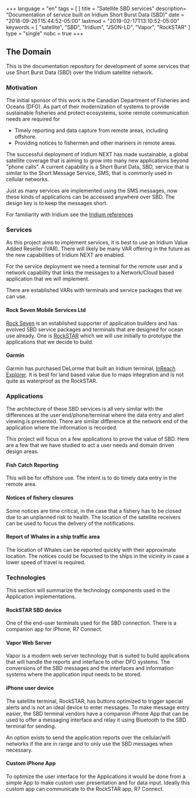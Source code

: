 +++
language = "en"
tags = [
]
title = "Satellite SBD services"
description= "Documentation of service built on Iridium Short Burst Data (SBD)"
date = "2018-09-26T15:44:52-05:00"
lastmod = "2019-02-17T13:10:52-05:00"
keywords = [
    "satellite",
    "SBD",
    "Iridium",
    "JSON-LD",
    "Vapor",
    "RockSTAR"
]
type = "single"
nobc = true
+++
<!-- markdownlint-disable MD033 MD041 MD002 MD026-->

## The Domain

This is the documentation repository for development of some services that use Short Burst Data (SBD) over the Iridium satellite network.

### Motivation

The initial sponsor of this work is the Canadian Department of Fisheries and Oceans (DFO). As part of their modernization of systems to provide sustainable fisheries and protect ecosystems, some remote communication needs are required for

- Timely reporting and data capture from remote areas, including offshore.
- Providing notices to fishermen and other mariners in remote areas.

The successful deployment of Iridium NEXT has made sustainable, a global satellite coverage that is aiming to grow into many new applications beyond "phone calls".  A current capability is a Short Burst Data, SBD, service that is similar to the Short Message Service, SMS, that is commonly used in cellular networks.

Just as many services are implemented using the SMS messages, now these kinds of applications can be accessed anywhere over SBD. The design key is to keep the messages short.

For familiarity with Iridium see the [Iridium references](references/iridium/)

### Services

As this project aims to implement services, it is best to use an Iridium Value Added Reseller (VAR). There will likely be many VAR offering in the future as the new capabilities of Iridium NEXT are enabled.

For the service deployment we need a terminal for the remote user and a network capability that links the messages to a Network/Cloud based application that we will implement.

There are established VARs with terminals and service packages that we can use.

#### Rock Seven Mobile Services Ltd

[Rock Seven](http://rock7mobile.com) is an established supporter of application builders and has evolved SBD service packages and terminals that are designed for ocean use already.  One is [RockSTAR](http://rock7mobile.com/products-rockstar) which we will use initially to prototype the applications that we decide to build.

#### Garmin

Garmin has purchased DeLorme that built an Iridium terminal, [InReach Explorer](https://buy.garmin.com/en-CA/CA/p/561269#overview). It is best for land based value due to maps integration and is not quite as waterproof as the RockSTAR.

### Applications

The architecture of these SBD services is all very similar with the differences at the user end/phone/terminal where the data entry and alert viewing is presented. There are similar difference at the network end of the application where the information is recorded.

This project will focus on a few applications to prove the value of SBD. Here are a few that we have studied to act a user needs and domain driven design areas.

#### Fish Catch Reporting

This will be for offshore use.  The intent is to do timely data entry in the remote area.

#### Notices of fishery closures

Some notices are time critical, in the case that a fishery has to be closed due to an unplanned risk to health. The location of the satellite receivers can be used to focus the delivery of the notifications.

#### Report of Whales in a ship traffic area

The location of Whales can be reported quickly with their approximate location.  The notices could be focussed to the ships in the vicinity in case a lower speed of travel is  required.

### Technologies

This section will summarize the technology components used in the Application implementations.  

#### RockSTAR SBD device

One of the end-user terminals used for the SBD connection. There is a companion app for iPhone, R7 Connect.

#### Vapor Web Server

Vapor is a modern web server technology that is suited to build applications that will handle the reports and interface to other DFO systems. The conversions of the SBD messages and the interfaces and information systems where the application input needs to be stored.

#### iPhone user device

The satellite terminal, RockSTAR,  has buttons optimized to trigger special alerts and is not an ideal device to enter messages.  To make message entry easier, the SBD terminal vendors have a companion iPhone App that can be used to offer a messaging interface and relay it using Bluetooth to the SBD terminal for sending.

An option exists to send the application reports over the cellular/wifi networks if the are in range and to only use the SBD messages when necessary.

#### Custom iPhone App

To optimize the user interface for the Applications it would be done from a simple App to make custom user presentation and for data input. Ideally this custom app can communicate to the RockSTAR app, R7 Connect.